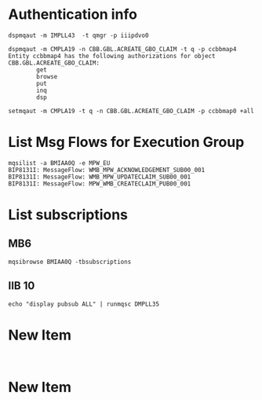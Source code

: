 # Authentication info
```shell
dspmqaut -m IMPLL43  -t qmgr -p iiipdvo0

dspmqaut -m CMPLA19 -n CBB.GBL.ACREATE_GBO_CLAIM -t q -p ccbbmap4
Entity ccbbmap4 has the following authorizations for object CBB.GBL.ACREATE_GBO_CLAIM:
        get
        browse
        put
        inq
        dsp

setmqaut -m CMPLA19 -t q -n CBB.GBL.ACREATE_GBO_CLAIM -p ccbbmap0 +all
```

# List Msg Flows for Execution Group

```shell
mqsilist -a BMIAA0Q -e MPW_EU
BIP8131I: MessageFlow: WMB_MPW_ACKNOWLEDGEMENT_SUB00_001
BIP8131I: MessageFlow: WMB_MPW_UPDATECLAIM_SUB00_001
BIP8131I: MessageFlow: MPW_WMB_CREATECLAIM_PUB00_001

```

# List subscriptions 

## MB6

```shell
mqsibrowse BMIAA0Q -tbsubscriptions
```
## IIB 10

```shell
echo "display pubsub ALL" | runmqsc DMPLL35
```

# New Item

```shell


```

# New Item

```shell


```